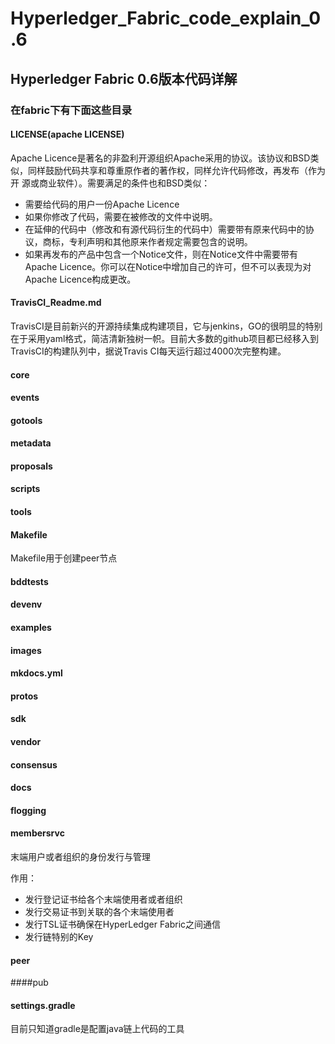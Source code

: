 # Hyperledger_Fabric_code_explain_0.6

## Hyperledger Fabric 0.6版本代码详解

### 在fabric下有下面这些目录

#### LICENSE(apache LICENSE) 

Apache Licence是著名的非盈利开源组织Apache采用的协议。该协议和BSD类似，同样鼓励代码共享和尊重原作者的著作权，同样允许代码修改，再发布（作为开 源或商业软件）。需要满足的条件也和BSD类似：
* 需要给代码的用户一份Apache Licence
* 如果你修改了代码，需要在被修改的文件中说明。
* 在延伸的代码中（修改和有源代码衍生的代码中）需要带有原来代码中的协议，商标，专利声明和其他原来作者规定需要包含的说明。
* 如果再发布的产品中包含一个Notice文件，则在Notice文件中需要带有Apache Licence。你可以在Notice中增加自己的许可，但不可以表现为对Apache Licence构成更改。

#### TravisCI_Readme.md 

TravisCI是目前新兴的开源持续集成构建项目，它与jenkins，GO的很明显的特别在于采用yaml格式，简洁清新独树一帜。目前大多数的github项目都已经移入到TravisCI的构建队列中，据说Travis CI每天运行超过4000次完整构建。

#### core    

#### events	

#### gotools     

#### metadata	 

#### proposals  

#### scripts	     

#### tools

#### Makefile 

Makefile用于创建peer节点

#### bddtests	       

#### devenv  

#### examples  

#### images      

#### mkdocs.yml  

#### protos     

#### sdk		     

#### vendor

#### consensus	       

#### docs   

#### flogging  

#### membersrvc

末端用户或者组织的身份发行与管理

作用：
 * 发行登记证书给各个末端使用者或者组织
 * 发行交易证书到关联的各个末端使用者
 * 发行TSL证书确保在HyperLedger Fabric之间通信
 * 发行链特别的Key

#### peer	 

####pub	    

#### settings.gradle

目前只知道gradle是配置java链上代码的工具
